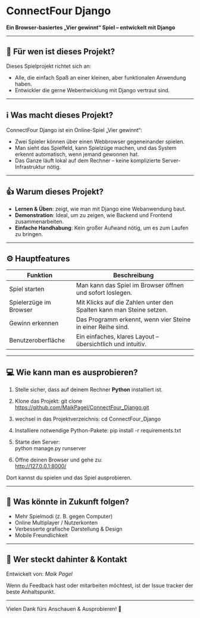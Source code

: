 # ConnectFour Django

**Ein Browser‐basiertes „Vier gewinnt“ Spiel – entwickelt mit Django**

---

## 🎯 Für wen ist dieses Projekt?

Dieses Spielprojekt richtet sich an:

- Alle, die einfach Spaß an einer kleinen, aber funktionalen Anwendung haben.
- Entwickler die gerne Webentwicklung mit Django vertraut sind.  


---

## ℹ️ Was macht dieses Projekt?

ConnectFour Django ist ein Online-Spiel „Vier gewinnt“:

- Zwei Spieler können über einen Webbrowser gegeneinander spielen.  
- Man sieht das Spielfeld, kann Spielzüge machen, und das System erkennt automatisch, wenn jemand gewonnen hat.  
- Das Ganze läuft lokal auf dem Rechner – keine komplizierte Server-Infrastruktur nötig.

---

## 👍 Warum dieses Projekt?

- **Lernen & Üben**: zeigt, wie man mit Django eine Webanwendung baut.  
- **Demonstration**: Ideal, um zu zeigen, wie Backend und Frontend zusammenarbeiten.  
- **Einfache Handhabung**: Kein großer Aufwand nötig, um es zum Laufen zu bringen.

---

## ⚙️ Hauptfeatures

| Funktion | Beschreibung |
|---|---|
| Spiel starten | Man kann das Spiel im Browser öffnen und sofort loslegen. |
| Spielerzüge im Browser | Mit Klicks auf die Zahlen unter den Spalten kann man Steine setzen. |
| Gewinn erkennen | Das Programm erkennt, wenn vier Steine in einer Reihe sind. |
| Benutzeroberfläche | Ein einfaches, klares Layout – übersichtlich und intuitiv. |

---

## 💻 Wie kann man es ausprobieren?

1. Stelle sicher, dass auf deinem Rechner **Python** installiert ist.  
2. Klone das Projekt:
   git clone https://github.com/MaikPagel/ConnectFour_Django.git

3. wechsel in das Projektverzeichnis:
   cd ConnectFour_Django

4. Installiere notwendige Python-Pakete:
   pip install -r requirements.txt
 
5. Starte den Server:  
   python manage.py runserver

6. Öffne deinen Browser und gehe zu:  
   http://127.0.0.1:8000/

Dort kannst du spielen und das Spiel ausprobieren.

---

## 🔮 Was könnte in Zukunft folgen?

- Mehr Spielmodi (z. B. gegen Computer)  
- Online Multiplayer / Nutzerkonten  
- Verbesserte grafische Darstellung & Design  
- Mobile Freundlichkeit  

---

## 👤 Wer steckt dahinter & Kontakt

Entwickelt von: *Maik Pagel*  

Wenn du Feedback hast oder mitarbeiten möchtest, ist der Issue tracker der beste Anhaltspunkt.

---

Vielen Dank fürs Anschauen & Ausprobieren! 🎉
